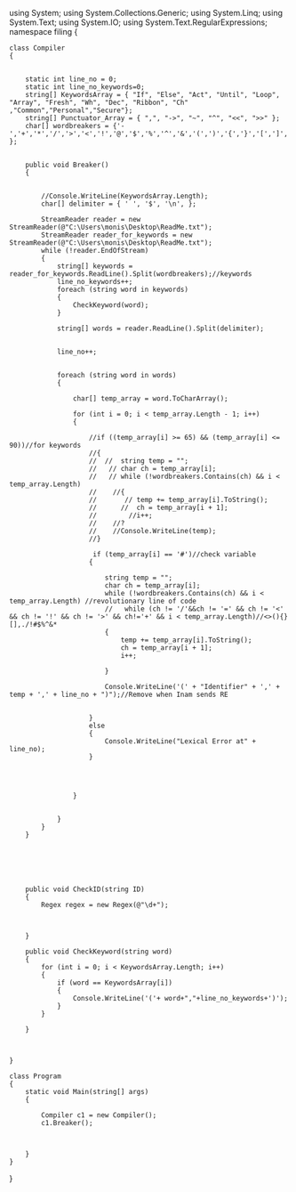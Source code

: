 using System;
using System.Collections.Generic;
using System.Linq;
using System.Text;
using System.IO;
using System.Text.RegularExpressions;
namespace filing
{

    class Compiler
    {
        
        
        static int line_no = 0;
        static int line_no_keywords=0;
        string[] KeywordsArray = { "If", "Else", "Act", "Until", "Loop", "Array", "Fresh", "Wh", "Dec", "Ribbon", "Ch" ,"Common","Personal","Secure"};
        string[] Punctuator_Array = { ",", "->", "~", "^", "<<", ">>" };
        char[] wordbreakers = {'-','+','*','/','>','<','!','@','$','%','^','&','(',')','{','}','[',']','=','~','^','\n' };


        public void Breaker()
        {
       

            //Console.WriteLine(KeywordsArray.Length);
            char[] delimiter = { ' ', '$', '\n', };
            
            StreamReader reader = new StreamReader(@"C:\Users\monis\Desktop\ReadMe.txt");
            StreamReader reader_for_keywords = new StreamReader(@"C:\Users\monis\Desktop\ReadMe.txt");
            while (!reader.EndOfStream)
            {
                string[] keywords = reader_for_keywords.ReadLine().Split(wordbreakers);//keywords
                line_no_keywords++;
                foreach (string word in keywords)
                {
                    CheckKeyword(word);
                }

                string[] words = reader.ReadLine().Split(delimiter);
                
                
                line_no++;
                

                foreach (string word in words)
                {

                    char[] temp_array = word.ToCharArray();

                    for (int i = 0; i < temp_array.Length - 1; i++)
                    {

                        //if ((temp_array[i] >= 65) && (temp_array[i] <= 90))//for keywords
                        //{
                        //  //  string temp = "";
                        //   // char ch = temp_array[i];
                        //   // while (!wordbreakers.Contains(ch) && i < temp_array.Length)
                        //    //{
                        //       // temp += temp_array[i].ToString();
                        //      //  ch = temp_array[i + 1];
                        //        //i++;
                        //    //?
                        //    //Console.WriteLine(temp);
                        //}

                         if (temp_array[i] == '#')//check variable
                        {

                            string temp = "";
                            char ch = temp_array[i];
                            while (!wordbreakers.Contains(ch) && i < temp_array.Length) //revolutionary line of code
                            //   while (ch != '/'&&ch != '=' && ch != '<' && ch != '!' && ch != '>' && ch!='+' && i < temp_array.Length)//<>(){}[],./!#$%^&*
                            {
                                temp += temp_array[i].ToString();
                                ch = temp_array[i + 1];
                                i++;

                            }

                            Console.WriteLine('(' + "Identifier" + ',' + temp + ',' + line_no + ")");//Remove when Inam sends RE


                        }
                        else
                        {
                            Console.WriteLine("Lexical Error at" + line_no);
                        }




                    }


                }
            }
        }






        public void CheckID(string ID)
        {
            Regex regex = new Regex(@"\d+");
           
            

        }

        public void CheckKeyword(string word)
        {
            for (int i = 0; i < KeywordsArray.Length; i++)
            {
                if (word == KeywordsArray[i])
                {
                    Console.WriteLine('('+ word+","+line_no_keywords+')');
                }
            }
            
        }



    }

    class Program
    {
        static void Main(string[] args)
        {

            Compiler c1 = new Compiler();
            c1.Breaker();



        }
    }
}
